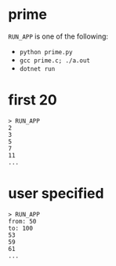 # prime

`RUN_APP` is one of the following: 
- `python prime.py` 
- `gcc prime.c; ./a.out`
- `dotnet run`

# first 20
```console
> RUN_APP
2
3
5
7
11
...
```

# user specified

```console
> RUN_APP
from: 50
to: 100
53
59
61
...
```
